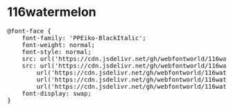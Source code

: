 # 116watermelon


<pre>
@font-face {
    font-family: 'PPEiko-BlackItalic';
    font-weight: normal;
    font-style: normal;
    src: url('https://cdn.jsdelivr.net/gh/webfontworld/116watermelon/116watermelon.eot');
    src: url('https://cdn.jsdelivr.net/gh/webfontworld/116watermelon/116watermelon.eot?#iefix') format('embedded-opentype'),
        url('https://cdn.jsdelivr.net/gh/webfontworld/116watermelon/116watermelon.woff2') format('woff2'),
        url('https://cdn.jsdelivr.net/gh/webfontworld/116watermelon/116watermelon.woff') format('woff'),
        url('https://cdn.jsdelivr.net/gh/webfontworld/116watermelon/116watermelon.ttf') format("truetype");
    font-display: swap;
}
</pre>
